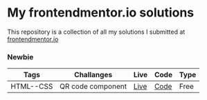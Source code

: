 # My frontendmentor.io solutions

This repository is a collection of all my solutions I submitted at [frontendmentor.io ](https://www.frontendmentor.io/)

### Newbie

| Tags  | Challanges | Live|  Code|  Type| 
| --- | -- |  -- | --  |  -- |
| HTML--CSS      |  QR code component | [Live](https://qr-code-component-mahidul.netlify.app/) | [Code](https://github.com/MahidulParash/frontend_mentor/tree/main/qr-code-component) |Free|
